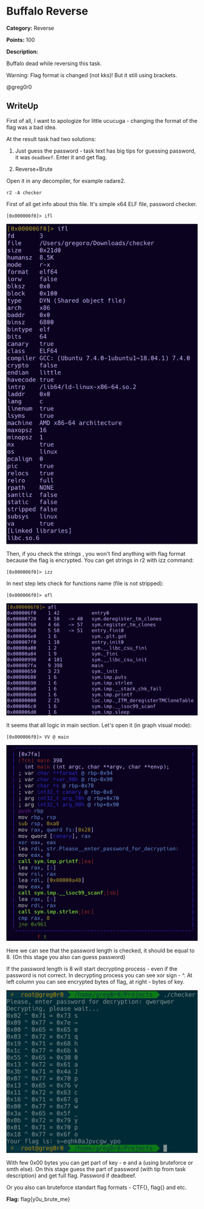 # Buffalo Reverse


**Category:** Reverse

**Points:** 100

**Description:**

Buffalo dead while reversing this task.

Warning:
Flag format is changed (not kks)! But it still using brackets.

@greg0r0

## WriteUp 
First of all, I want to apologize for little ucucuga - changing the format of the flag was a bad idea.

At the result task had two solutions:

1) Just guess the password - task text has big tips for guessing password, it was ```deadbeef```. Enter it and get flag.

2) Reverse+Brute

Open it in any decompiler, for example radare2.

```
r2 -A checker
```

First of all get info about this file. It's simple x64 ELF file, password checker.
```
[0x000006f0]> ifl
```

<img src="images/r1-1.png" width="560">

Then, if you check the strings , you won't find anything with flag format because the flag is encrypted. You can get strings in r2 with izz command:
```
[0x000006f0]> izz
```

In next step lets check for functions name (file is not stripped):
```
[0x000006f0]> afl
```

<img src="images/r1-2.png" width="590">

It seems that all logic in main section. Let's open it (in graph visual mode):
```
[0x000006f0]> VV @ main
```

<img src="images/r1-3.png" width="547">

Here we can see that the password length is checked, it should be equal to 8.
(On this stage you also can guess password)

If the password length is 8 will start decrypting process - even if the password is not correct. In decrypting process you can see xor sign - ^. At left column you can see encrypted bytes of flag, at right - bytes of key.

<img src="images/r1-4.png" width="590">

With few 0x00 bytes you can get part of key - e and a (using bruteforce or smth else). On this stage guess the part of password (with tip from task description) and get full flag. Password if deadbeef.

Or you also can bruteforce standart flag formats - CTF{}, flag{} and etc.

**Flag:**
flag{y0u_brute_me}
